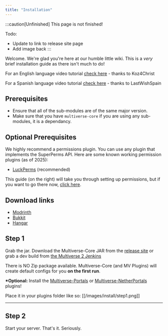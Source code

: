 ```yaml
---
title: "Installation"
---
```


:::caution[Unfinished]
This page is not finished!

Todo:

- Update to link to release site page
- Add image back
  :::

Welcome. We're glad you're here at our humble little wiki. This is a _very_ brief installation guide as there isn't much to do!

For an English language video tutorial [check here](http://www.youtube.com/watch?v=CN0MA_TykSk) - thanks to Koz4Christ

For a Spanish language video tutorial [check here](http://www.youtube.com/watch?v=VJYISGaFuCw) - thanks to LastWishSpain

## Prerequisites

- Ensure that all of the sub-modules are of the same major version.
- Make sure that you have `multiverse-core` if you are using any sub-modules, it is a dependancy.

## Optional Prerequisites

We highly recommend a permissions plugin. You can use any plugin that implements the SuperPerms API. Here are some known working permission plugins (as of 2025):

- [LuckPerms](https://www.spigotmc.org/resources/luckperms-an-advanced-permissions-plugin.28140/) (recommended)

This guide (on the right) will take you through setting up permissions, but if you want to go there now, [click here](/core/getting-started/permissions-list).

## Download links

- [Modrinth](https://modrinth.com/plugin/multiverse-core)
- [Bukkit](https://dev.bukkit.org/projects/multiverse-core)
- [Hangar](https://hangar.papermc.io/Multiverse/Multiverse-Core)

## Step 1

Grab the jar.
Download the Multiverse-Core JAR from the [release site](http://dev.bukkit.org/projects/multiverse-core/files/) or grab a dev build from [the Multiverse 2 Jenkins](http://ci.onarandombox.com/job/Multiverse-Core/)

There is NO Zip package available. Multiverse-Core (and MV Plugins) will create default configs for you **on the first run**.

**\*Optional:** Install the [Multiverse-Portals](<https://github.com/Multiverse/Multiverse-Core/wiki/Install-(Portals)>) or [Multiverse-NetherPortals](<https://github.com/Multiverse/Multiverse-Core/wiki/Install-(NetherPortals)>) plugins!

Place it in your plugins folder like so:
[[/images/install/step1.png]]

---

## Step 2

Start your server. That's it. Seriously.
